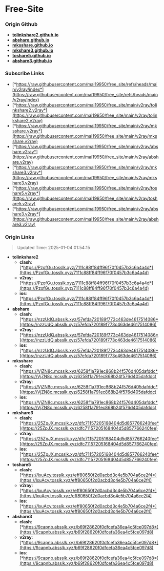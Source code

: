 # Free-Site

### Origin Github

- [**tolinkshare2.github.io**](https://github.com/tolinkshare2/tolinkshare2.github.io)
- [**abshare.github.io**](https://github.com/abshare/abshare.github.io)
- [**mksshare.github.io**](https://github.com/mksshare/mksshare.github.io)
- [**mkshare3.github.io**](https://github.com/mkshare3/mkshare3.github.io)
- [**toshare5.github.io**](https://github.com/toshare5/toshare5.github.io)
- [**abshare3.github.io**](https://github.com/abshare3/abshare3.github.io)

### Subscribe Links

- [*https://raw.githubusercontent.com/mai19950/free_site/refs/heads/main/v2ray/index*](https://raw.githubusercontent.com/mai19950/free_site/refs/heads/main/v2ray/index)
- [*https://raw.githubusercontent.com/mai19950/free_site/main/v2ray/tolinkshare2.v2ray*](https://raw.githubusercontent.com/mai19950/free_site/main/v2ray/tolinkshare2.v2ray)
- [*https://raw.githubusercontent.com/mai19950/free_site/main/v2ray/mksshare.v2ray*](https://raw.githubusercontent.com/mai19950/free_site/main/v2ray/mksshare.v2ray)
- [*https://raw.githubusercontent.com/mai19950/free_site/main/v2ray/abshare.v2ray*](https://raw.githubusercontent.com/mai19950/free_site/main/v2ray/abshare.v2ray)
- [*https://raw.githubusercontent.com/mai19950/free_site/main/v2ray/mkshare3.v2ray*](https://raw.githubusercontent.com/mai19950/free_site/main/v2ray/mkshare3.v2ray)
- [*https://raw.githubusercontent.com/mai19950/free_site/main/v2ray/toshare5.v2ray*](https://raw.githubusercontent.com/mai19950/free_site/main/v2ray/toshare5.v2ray)
- [*https://raw.githubusercontent.com/mai19950/free_site/main/v2ray/abshare3.v2ray*](https://raw.githubusercontent.com/mai19950/free_site/main/v2ray/abshare3.v2ray)

### Origin Links

> Updated Time: 2025-01-04 01:54:15

- **tolinkshare2**
  - **clash**: [*https://PzofGu.tosslk.xyz/7111c88ff84ff96f70f0457b3c6a4a4d*](https://PzofGu.tosslk.xyz/7111c88ff84ff96f70f0457b3c6a4a4d)
  - **v2ray**: [*https://PzofGu.tosslk.xyz/7111c88ff84ff96f70f0457b3c6a4a4d*](https://PzofGu.tosslk.xyz/7111c88ff84ff96f70f0457b3c6a4a4d)
  - **ios**: [*https://PzofGu.tosslk.xyz/7111c88ff84ff96f70f0457b3c6a4a4d*](https://PzofGu.tosslk.xyz/7111c88ff84ff96f70f0457b3c6a4a4d)
- **abshare**
  - **clash**: [*https://nzzUdQ.absslk.xyz/57efda720189f773c463de4617514086*](https://nzzUdQ.absslk.xyz/57efda720189f773c463de4617514086)
  - **v2ray**: [*https://nzzUdQ.absslk.xyz/57efda720189f773c463de4617514086*](https://nzzUdQ.absslk.xyz/57efda720189f773c463de4617514086)
  - **ios**: [*https://nzzUdQ.absslk.xyz/57efda720189f773c463de4617514086*](https://nzzUdQ.absslk.xyz/57efda720189f773c463de4617514086)
- **mksshare**
  - **clash**: [*https://VjZN8c.mcsslk.xyz/6258f1a791ec868b24f576d405dafddc*](https://VjZN8c.mcsslk.xyz/6258f1a791ec868b24f576d405dafddc)
  - **v2ray**: [*https://VjZN8c.mcsslk.xyz/6258f1a791ec868b24f576d405dafddc*](https://VjZN8c.mcsslk.xyz/6258f1a791ec868b24f576d405dafddc)
  - **ios**: [*https://VjZN8c.mcsslk.xyz/6258f1a791ec868b24f576d405dafddc*](https://VjZN8c.mcsslk.xyz/6258f1a791ec868b24f576d405dafddc)
- **mkshare3**
  - **clash**: [*https://25ZpJX.mcsslk.xyz/dfc71157205168404d5d857766240fee*](https://25ZpJX.mcsslk.xyz/dfc71157205168404d5d857766240fee)
  - **v2ray**: [*https://25ZpJX.mcsslk.xyz/dfc71157205168404d5d857766240fee*](https://25ZpJX.mcsslk.xyz/dfc71157205168404d5d857766240fee)
  - **ios**: [*https://25ZpJX.mcsslk.xyz/dfc71157205168404d5d857766240fee*](https://25ZpJX.mcsslk.xyz/dfc71157205168404d5d857766240fee)
- **toshare5**
  - **clash**: [*https://lxuAcy.tosslk.xyz/eff80650f2d0acbd3c4e5b704a6ce2f4*](https://lxuAcy.tosslk.xyz/eff80650f2d0acbd3c4e5b704a6ce2f4)
  - **v2ray**: [*https://lxuAcy.tosslk.xyz/eff80650f2d0acbd3c4e5b704a6ce2f4*](https://lxuAcy.tosslk.xyz/eff80650f2d0acbd3c4e5b704a6ce2f4)
  - **ios**: [*https://lxuAcy.tosslk.xyz/eff80650f2d0acbd3c4e5b704a6ce2f4*](https://lxuAcy.tosslk.xyz/eff80650f2d0acbd3c4e5b704a6ce2f4)
- **abshare3**
  - **clash**: [*https://9capnb.absslk.xyz/b69f28620f0dfcefa36ea4c5fce097d8*](https://9capnb.absslk.xyz/b69f28620f0dfcefa36ea4c5fce097d8)
  - **v2ray**: [*https://9capnb.absslk.xyz/b69f28620f0dfcefa36ea4c5fce097d8*](https://9capnb.absslk.xyz/b69f28620f0dfcefa36ea4c5fce097d8)
  - **ios**: [*https://9capnb.absslk.xyz/b69f28620f0dfcefa36ea4c5fce097d8*](https://9capnb.absslk.xyz/b69f28620f0dfcefa36ea4c5fce097d8)
